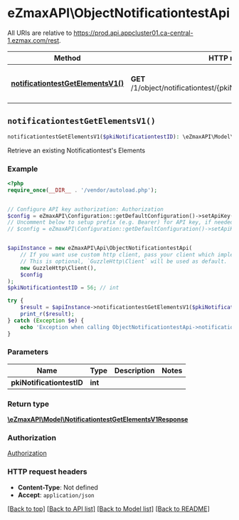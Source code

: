 # eZmaxAPI\ObjectNotificationtestApi

All URIs are relative to https://prod.api.appcluster01.ca-central-1.ezmax.com/rest.

Method | HTTP request | Description
------------- | ------------- | -------------
[**notificationtestGetElementsV1()**](ObjectNotificationtestApi.md#notificationtestGetElementsV1) | **GET** /1/object/notificationtest/{pkiNotificationtestID}/getElements | Retrieve an existing Notificationtest&#39;s Elements


## `notificationtestGetElementsV1()`

```php
notificationtestGetElementsV1($pkiNotificationtestID): \eZmaxAPI\Model\NotificationtestGetElementsV1Response
```

Retrieve an existing Notificationtest's Elements



### Example

```php
<?php
require_once(__DIR__ . '/vendor/autoload.php');


// Configure API key authorization: Authorization
$config = eZmaxAPI\Configuration::getDefaultConfiguration()->setApiKey('Authorization', 'YOUR_API_KEY');
// Uncomment below to setup prefix (e.g. Bearer) for API key, if needed
// $config = eZmaxAPI\Configuration::getDefaultConfiguration()->setApiKeyPrefix('Authorization', 'Bearer');


$apiInstance = new eZmaxAPI\Api\ObjectNotificationtestApi(
    // If you want use custom http client, pass your client which implements `GuzzleHttp\ClientInterface`.
    // This is optional, `GuzzleHttp\Client` will be used as default.
    new GuzzleHttp\Client(),
    $config
);
$pkiNotificationtestID = 56; // int

try {
    $result = $apiInstance->notificationtestGetElementsV1($pkiNotificationtestID);
    print_r($result);
} catch (Exception $e) {
    echo 'Exception when calling ObjectNotificationtestApi->notificationtestGetElementsV1: ', $e->getMessage(), PHP_EOL;
}
```

### Parameters

Name | Type | Description  | Notes
------------- | ------------- | ------------- | -------------
 **pkiNotificationtestID** | **int**|  |

### Return type

[**\eZmaxAPI\Model\NotificationtestGetElementsV1Response**](../Model/NotificationtestGetElementsV1Response.md)

### Authorization

[Authorization](../../README.md#Authorization)

### HTTP request headers

- **Content-Type**: Not defined
- **Accept**: `application/json`

[[Back to top]](#) [[Back to API list]](../../README.md#endpoints)
[[Back to Model list]](../../README.md#models)
[[Back to README]](../../README.md)
